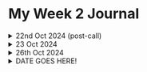# My Week 2 Journal

<details>
<summary>22nd Oct 2024  (post-call)</summary>
<br>
We had our 2nd call today and it was really useful. I have a couple of tasks for next week. I shared my screen to show the ticket I had picked and talked about why I picked it (looked like it had all the information needed to recreate the issue). Paolo said that putting my findings/questions in the ticket might trigger someone to advise me and we might find out if the issue is still happening and that it is useful to have an updated comment.

Task 1: Formally assign this ticket on Trac, to myself and make a comment about what I am trying to do (e.g. recreate the issue and getting additional compile errors/warnings due to newer version of Django)

The second thing I was able to bring up on the call was the fact that I found a problem with the Windows instructions for setting things up. Some of the commands leave out the 'py' word in the command. Paolo said that I could raise a MR on this without raising a ticket because it is a small thing. He said I should raise it and get some comments to see if it is a valid MR and then mention that I will search to find other instances that have the same issue. 

Task 2: Need to edit the documentation page and raise an MR, this week.

Oh and I also mentioned that the test suite didn't fully run with out warning for me. Paola mentioned that sometimes the local environment is missing a dependency. I was ignoring the error (because it happened even when I made no code changes), but I will go back now and see if I can run the tests error/warning free.

<details>

<summary>FYI the runtests error was this:</summary>
<br>
Check out all the lovely passes and then the  'Warning' right in the middle:

(venv) C:\Users\Maria\Documents\DATABASIS\Code\DjangonautSpace\Projects\django\tests>py runtests.py
Testing against Django installed in 'C:\Users\Maria\Documents\DATABASIS\Code\DjangonautSpace\Projects\django\django' with up to 12 processes
Found 17603 test(s).
Creating test database for alias 'default'...
Cloning test database for alias 'default'...
Cloning test database for alias 'default'...
Cloning test database for alias 'default'...
Cloning test database for alias 'default'...
Cloning test database for alias 'default'...
Cloning test database for alias 'default'...
Cloning test database for alias 'default'...
Cloning test database for alias 'default'...
Cloning test database for alias 'default'...
Cloning test database for alias 'default'...
Cloning test database for alias 'default'...
Cloning test database for alias 'default'...
Creating test database for alias 'other'...
Cloning test database for alias 'other'...
Cloning test database for alias 'other'...
Cloning test database for alias 'other'...
Cloning test database for alias 'other'...
Cloning test database for alias 'other'...
Cloning test database for alias 'other'...
Cloning test database for alias 'other'...
Cloning test database for alias 'other'...
Cloning test database for alias 'other'...
Cloning test database for alias 'other'...
Cloning test database for alias 'other'...
Cloning test database for alias 'other'...
System check identified no issues (17 silenced).
.....................................................................................................s...........................................................................................................................................................................................................................................................................................................................................................................................................................................................................................................................................................................................s......................................s..............................................................s......................s............sss...ss..................................................................................................................................................................................................................................................................................................................................................................................................................................................................................................................................................................................................................................................................................................................................................s........................sssss..sssssssssssssssssssssssssssssssssssssssssssssssssssssssssssssssssss....................................................................s......................s.........................................s...........................................................................s.......................s...s...s......sssssssssssssssssssssssssssssssssssssssssssssssssssssssssssssssssssssssssssssssssssssssssssssssssssssssssssssssssssssssssssssssssssssssssssssssssssssssssssssssssssssssssssssssssssssssssss.s.......................................................................................................................s.................................................................sss.................................................s........................ss..s........................s...s.................................ss......................................................s....s.s.............s.s....s......................s.s...............................................................................................................s..s..s..s................................s...................s............................s................................................................s...........................................................................sssssss......................................................................s..............................................................................x....................s.........................s..s..........s........................s........................................................sss...........................................................................................................................................................s.......................................................................................................................................................................................................................................................................s..s.....................................s.....................................................s...................s......s................................................................................................................................................................................s..................................................................................s...s............................................................................ssss.............s................................s...........................................ssss............................................................................................................................................s...........................................................................s............................................................................................................s...............s...............ss............s..s...ss..............................................................................................s............................................................................................................................................................................................................................................................................s....................s....................s....s...........................................................................................................................................................................................................................................................................................................................ss.....................................................................................................................................................................................................................................................................................ss.sss.s....................s..........s............................................s............................................x..............................................................................................ssssssssssssssssssssssssssssssssssssssssssssssssssssssssssssssssssssssssssss......sssssssssssssssssssssssssssssssssssssssssssssssssssssssssssssssssssssssssssssssssssssssssssssssssssssssssssssssssssssssssssssssss.........................................ssssssssssssssssssssssssssssssssssssssssssssssssssssssssssssssssssssssssssssssssssssssssssssssssssssssssssssssssssssssssssssssssssssssssssssssssssssssssssssssssssssssssssssssssssssssss........sssssssssssssssssssssss.............................................................................................s...........................................s.....................................................................................sss.s...........s....................s........xx.....................................................................................................................................................................s.....................................................................................................................................s.....s....ss.......s.....s......s.................................................................................................................................................................................................................................................................................................................................................................................................................................................................................................................................................................................................................................................................................................................................................................................................................................................................................s...................s.........................s...ssss...........................sssss.......................................................sssssssssssssssssss.......ssss......................................................................................s.s.ssssss.........s.....................ssssssssss.................................................................sssssssssssss.........................................................................................s......ss..............................................................................................................................................................................................................................................sss.sssssssssssssssssssssssssssssssssssssss...........................ss........sssssss..ssssssss......................................................s....s.......................................................................................................................................................................ssss.........................................................................ssss..ssssssssssssssssssssssssss.............................................sss.......s.........s..s....s...............................................sC:\Users\Maria\Documents\DATABASIS\Code\DjangonautSpace\Projects\django\django\core\handlers\asgi.py:332: Warning: StreamingHttpResponse must consume synchronous iterators in order to serve them asynchronously. Use an asynchronous iterator instead.
  async for part in content:
....................................................................................................................................................................................................................................................s..........................................................................................................................................................................................................................................................s.sss........................s.....................................................................................................s.........................................................................................................................................................s.s.s..s..................s.s.s..s...................s.s.s..s.................s.s.s..s...................s.s.s....s.................s.......................................................................................................................s...........................................................................................................................................................................................................................................................................................................................................................................................................................................................................................................................................................................................s.....................................................................................................................................................................................................................................................................................................................................................................................................................................................................................................ss...........................................................sssssssssssssssssssss.......sssssssssssssssssssssssssssssssssssssssssssssssssssssssssssssssss.............................................................ssss......s..............s.ssssssssssss..........ss........................................................................................................................................................................sss.........................................................................s.............s..............................................ss.................................................................................................................................................................................................................................................................................................................................................................................................................................................................................................................................................................................................................................................................................................................................................................................................................................................................................................................................................................................................................................................................................sssssssssssssssssssssssssssssssssssssssssssssssssssssssssssssssssssssssssssssssssssssssssssssssssssssssssssssssssssssssssssssssssssssssssssssssssssssssssssssssssssssssssssssssssssssssssssssssssss.sss..............................................................................................................................................................................................................s.......................ssssssssssssssssssss.s.sssss.ssssssss.............................................................................................................................................s..........................................................................s...........................................................................x................................................s....sss..............................................................................................................................s............................................................................................sss....................................................................................................................ssssssssssss........................................................................sss....................s...s........................................................................................................................................................................................................................................................................................................................................................................ss..............ss............................................................................................................................................................................................................................................................................................................................................................................................................................................................................................................................................................................................................................................................................................................................................................................................................................................................................................................................................................................................................................................................s.................................................................................................................................................................................................................................................................................................................................................................................................................................s................................................................................................s...........s....s.....................................................................................................................................................................................................................................s.................................................................................................ssssssssssssssssssss.........................................................................................ss.ss...................................................................................................................................................................................................................................................................................s..........................................ss..........................................................................................................................s....ssss........................................................................................................s.................................................................s.................................................................................................................................................................................................................................................................................s.........s.ss....................sss....s.ss.....s.ss.ss.sss..s......ss.s.s..................s........s.....................ss..s.s.....................s..s....s..s.....................s.....ss.........s........s..sss..s...sss........................................................s.................s.....................................................................................................................
----------------------------------------------------------------------
Ran 17601 tests in 105.655s

OK (skipped=1465, expected failures=5)
</details>
</details>
<details>
<summary>23 Oct 2024</summary>
<br>
Paolo sent me a PR where someone had already fixed the documentation issue for the Windows commands. He suggested I review the PR. That is where all the fun started. Not. I had some mind-bending moments when I thought through how to open the PR which virtual env etc etc. 

So here are my thoughts...
1) We pull down dev version of Django and then installing THAT DEV VERSION into a virtual environment
2) We run the test suite in THAT VIRTUAL ENV (as per https://docs.djangoproject.com/en/dev/intro/contributing/)
3) We run the make docs in THAT VIRUAL ENV (as per https://docs.djangoproject.com/en/5.1/internals/contributing/writing-documentation/)
4) We view the docs FROM THE DEV VERSION in the file (/django/docs/_build/html/index.html - where django is the folder containing the DEV VERSION) that is created after step 3 above

Need to have guidence/best practice on the following:
1) If there is a PR containing a change to Django, for example the docs, do we need to install a separate DEV VERSION and create a virtual env for that?
2) If we are working on a ticket, do we install a completely new DEV VERSION in a different folder's virtual env or do we keep using the forked version?

The PR for the documentation change can be seen without creating a django project, but as this PR relates to a change to a document that is only available in the DJANGO folder, there is no need to create a djano project to see the change. How then is this done? MARIA THINKING: it's a branch based on the DEV VERSION you already have, so open it in a virtual env that DOES USE the DEV VERSION...ok good to talk this through.

Something to talk about on my 1:1 which has just been set up.

I noticed in the local build docs that I didn't get the issue in the PR (as in, I COULD see the 'py' in the command) - yet I didn't think I had done anything with the PR except pull it down. So in order to check this properly and to comment on the PR I did the following:
1) I removed all build docs files from my forked copy. 
2) I deleted the virtual env.
3) I made sure I pulled the latest django:main
4) I created a new virtual env
5) I ran the commands:
- \DjangonautSpace\Projects>py -m venv devvenv
- \DjangonautSpace\Projects> devvenv\Scripts\activate.bat
- \DjangonautSpace\Projects>cd django
- \DjangonautSpace\Projects\django>py -m pip install -r docs\requirements.txt
- \DjangonautSpace\Projects\django>cd docs
- \DjangonautSpace\Projects\django\docs>make.bat html

Got the following:
`The HTML pages are in _build\html.
Build finished. The HTML pages are in _build/html.`

I opened a page in the live docs 5.1 and the same page in dev - both had NO `py`
I opened the same page in the new docs I just built and it DID have the `py`

I am not on the PR branch yet, but I don't have the issue.

I provided screenshots in the PR to show my findings and asked if the issue was already solved without the PR.

I just hope I did this correctly. Yiekks.
https://github.com/django/django/pull/18606#issuecomment-2432823856

BTW: also noticed there is a section on this page that doesn't have Windows commands:
Need Windows https://docs.djangoproject.com/en/dev/internals/contributing/writing-documentation/#top

Also on this page it doesn't need to mention
"Now we are ready to run the test suite. If you’re using GNU/Linux, macOS, or some other flavor of Unix, run:" because it uses the MAC/WINDOWS buttons:
https://docs.djangoproject.com/en/dev/intro/contributing/



</details>

<details>
<summary>26th Oct 2024</summary>
<br>
I got comments back from PR owner that they had re-made the docs from the main branch after seeing my comment and could see that the issue WAS in the main branch, so this morning I re-did all my steps to recheck. 

I created the docs again from most recent main dev branch and...I could see the issue - not sure why I didn't see them two days ago. Perhaps I had been in the wrong branch after all. 

After creating the docs again I then renamed the docs folder, pulled down the PR18606 branch again and while in that branch created the docs. I could then compare the file from each folder. Indeed DEV branch had the issue and the PR branch did not. I put another comment on the MR confirming the issue was fixed in the PR and provided a little demo video showing the differences. https://github.com/django/django/pull/18606#issuecomment-2439447921 I hope this will be useful to the person who ultimately merges the PR. It's a different process to work where a Reviewer clicks an 'Approve' button. There is no Approve button here.

I've read some more Django documention that will be useful. 
- contributing/committing-code.html#handling-pull-requests
- contributing/writing-code/working-with-git.html

</details>


<details>
<summary>DATE GOES HERE!</summary>
<br>
ADD SOME INFO...
</details>


